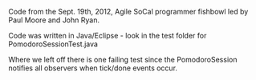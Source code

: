 Code from the Sept. 19th, 2012, Agile SoCal programmer fishbowl led by Paul Moore and John Ryan.

Code was written in Java/Eclipse - look in the test folder for PomodoroSessionTest.java

Where we left off there is one failing test since the PomodoroSession notifies all observers when tick/done events occur.
